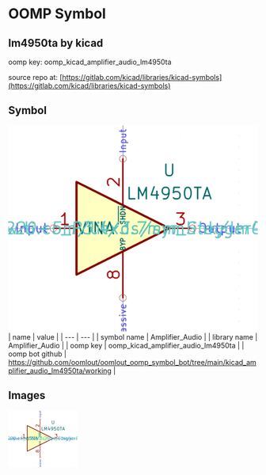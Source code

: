 # OOMP Symbol  
## lm4950ta  by kicad  
  
oomp key: oomp_kicad_amplifier_audio_lm4950ta  
  
source repo at: [https://gitlab.com/kicad/libraries/kicad-symbols](https://gitlab.com/kicad/libraries/kicad-symbols)  
## Symbol  
  
[![working.png](working_600.png)](working.png)  
| name | value | 
| --- | --- | 
| symbol name | Amplifier_Audio | 
| library name | Amplifier_Audio | 
| oomp key | oomp_kicad_amplifier_audio_lm4950ta | 
| oomp bot github | https://github.com/oomlout/oomlout_oomp_symbol_bot/tree/main/kicad_amplifier_audio_lm4950ta/working | 
## Images  
  
[![working.png](working_140.png)](working.png)  
